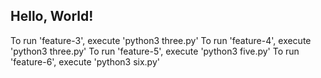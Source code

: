 ## Hello, World!

To run 'feature-3', execute 'python3 three.py'
To run 'feature-4', execute 'python3 three.py'
To run 'feature-5', execute 'python3 five.py'
To run 'feature-6', execute 'python3 six.py'


